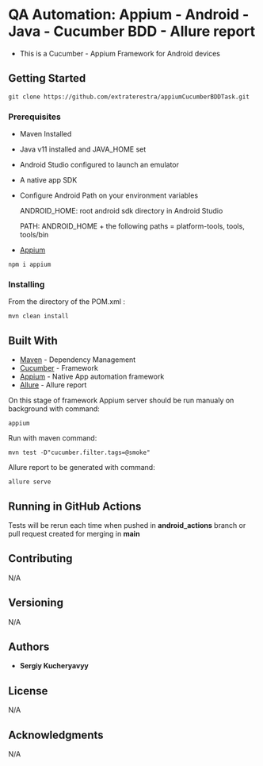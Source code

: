 # QA Automation: Appium - Android - Java - Cucumber BDD - Allure report

* This is a Cucumber - Appium Framework for  Android devices

## Getting Started

```
git clone https://github.com/extraterestra/appiumCucumberBDDTask.git
```

### Prerequisites

* Maven Installed
* Java v11 installed and JAVA_HOME set
* Android Studio configured to launch an emulator
* A native app SDK 
* Configure Android Path on your environment variables

  ANDROID_HOME: root android sdk directory in Android Studio

  PATH: ANDROID_HOME + the following paths = platform-tools, tools, tools/bin

* [Appium](https://www.npmjs.com/package/appium)
```
npm i appium
```

### Installing

From the directory of the POM.xml :

```
mvn clean install
```

## Built With

* [Maven](https://maven.apache.org/) - Dependency Management
* [Cucumber](https://cucumber.io/) - Framework
* [Appium](http://appium.io/) -  Native App automation framework
* [Allure](https://allurereport.org/) -  Allure report

On this stage of framework Appium server should be run manualy on background with command:
```
appium
```
Run with maven command:
```
mvn test -D"cucumber.filter.tags=@smoke"
```
Allure report to be generated with command:
```
allure serve
```
## Running in GitHub Actions

Tests will be rerun each time when pushed in **android_actions** branch or pull request created for merging in **main**

## Contributing

N/A

## Versioning

N/A

## Authors

* **Sergiy Kucheryavyy**


## License

N/A

## Acknowledgments

N/A